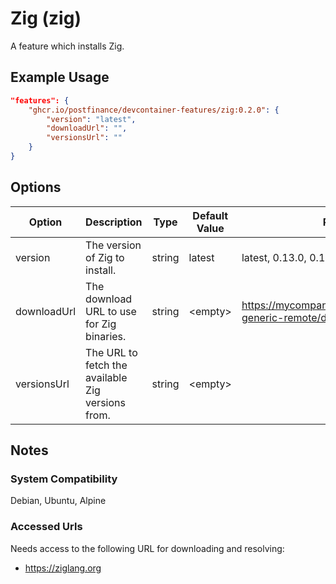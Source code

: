 # Zig (zig)

A feature which installs Zig.

## Example Usage

```json
"features": {
    "ghcr.io/postfinance/devcontainer-features/zig:0.2.0": {
        "version": "latest",
        "downloadUrl": "",
        "versionsUrl": ""
    }
}
```

## Options

| Option | Description | Type | Default Value | Proposals |
|-----|-----|-----|-----|-----|
| version | The version of Zig to install. | string | latest | latest, 0.13.0, 0.12 |
| downloadUrl | The download URL to use for Zig binaries. | string | &lt;empty&gt; | https://mycompany.com/artifactory/ziglang-generic-remote/download |
| versionsUrl | The URL to fetch the available Zig versions from. | string | &lt;empty&gt; |  |

## Notes

### System Compatibility

Debian, Ubuntu, Alpine

### Accessed Urls

Needs access to the following URL for downloading and resolving:
* https://ziglang.org
